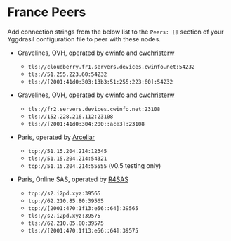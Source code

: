 # France Peers

Add connection strings from the below list to the `Peers: []` section of your
Yggdrasil configuration file to peer with these nodes.

* Gravelines, OVH, operated by [cwinfo](https://cwinfo.net) and [cwchristerw](https://christerwaren.fi)
  * `tls://cloudberry.fr1.servers.devices.cwinfo.net:54232`
  * `tls://51.255.223.60:54232`
  * `tls://[2001:41d0:303:13b3:51:255:223:60]:54232`

* Gravelines, OVH, operated by [cwinfo](https://cwinfo.net) and [cwchristerw](https://christerwaren.fi)
  * `tls://fr2.servers.devices.cwinfo.net:23108`
  * `tls://152.228.216.112:23108`
  * `tls://[2001:41d0:304:200::ace3]:23108`

* Paris, operated by [Arceliar](https://github.com/Arceliar)
  * `tcp://51.15.204.214:12345`
  * `tls://51.15.204.214:54321`
  * `tcp://51.15.204.214:55555` (v0.5 testing only)

* Paris, Online SAS, operated by [R4SAS](https://github.com/r4sas)
  * `tcp://s2.i2pd.xyz:39565`
  * `tcp://62.210.85.80:39565`
  * `tcp://[2001:470:1f13:e56::64]:39565`
  * `tls://s2.i2pd.xyz:39575`
  * `tls://62.210.85.80:39575`
  * `tls://[2001:470:1f13:e56::64]:39575`
